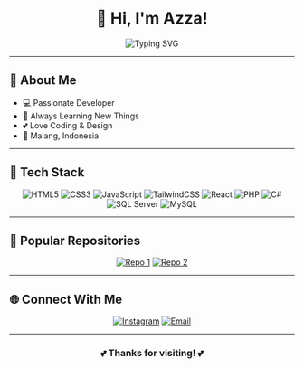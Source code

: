 <div align="center">

# 💖 Hi, I'm Azza! 

<img src="https://readme-typing-svg.herokuapp.com?font=Fira+Code&size=22&duration=3000&pause=1000&color=FF69B4&center=true&vCenter=true&width=435&lines=Welcome+to+my+GitHub!" alt="Typing SVG" />

</div>

---

## 🌸 About Me

- 💻 Passionate Developer
- 🌱 Always Learning New Things
- 💕 Love Coding & Design
- 📍 Malang, Indonesia

---

## 💖 Tech Stack

<div align="center">

![HTML5](https://img.shields.io/badge/HTML5-E34F26?style=for-the-badge&logo=html5&logoColor=white)
![CSS3](https://img.shields.io/badge/CSS3-1572B6?style=for-the-badge&logo=css3&logoColor=white)
![JavaScript](https://img.shields.io/badge/JavaScript-F7DF1E?style=for-the-badge&logo=javascript&logoColor=black)
![TailwindCSS](https://img.shields.io/badge/Tailwind_CSS-38B2AC?style=for-the-badge&logo=tailwind-css&logoColor=white)
![React](https://img.shields.io/badge/React-20232A?style=for-the-badge&logo=react&logoColor=61DAFB)
![PHP](https://img.shields.io/badge/PHP-777BB4?style=for-the-badge&logo=php&logoColor=white)
![C#](https://img.shields.io/badge/C%23-239120?style=for-the-badge&logo=c-sharp&logoColor=white)
![SQL Server](https://img.shields.io/badge/SQL_Server-CC2927?style=for-the-badge&logo=microsoft-sql-server&logoColor=white)
![MySQL](https://img.shields.io/badge/MySQL-4479A1?style=for-the-badge&logo=mysql&logoColor=white)

</div>

---

## 🌟 Popular Repositories

<div align="center">

[![Repo 1](https://github-readme-stats.vercel.app/api/pin/?username=YOUR_USERNAME&repo=REPO_NAME_1&theme=radical&hide_border=true&bg_color=0D1117&title_color=FF69B4&icon_color=FF69B4&text_color=FFF)](https://github.com/Azzaww/portofolio)
[![Repo 2](https://github-readme-stats.vercel.app/api/pin/?username=YOUR_USERNAME&repo=REPO_NAME_2&theme=radical&hide_border=true&bg_color=0D1117&title_color=FF69B4&icon_color=FF69B4&text_color=FFF)](https://github.com/Azzaww/Peminjaman-Alat-&-Bahan)

</div>

---

## 🌐 Connect With Me

<div align="center">
  
[![Instagram](https://img.shields.io/badge/Instagram-E4405F?style=for-the-badge&logo=instagram&logoColor=white)](https://instagram.com/ffmhazzhr)
[![Email](https://img.shields.io/badge/Email-D14836?style=for-the-badge&logo=gmail&logoColor=white)](mailto:fazzahra0123@gmail.com)

</div>

---

<div align="center">

### 💕 Thanks for visiting! 💕


</div>
